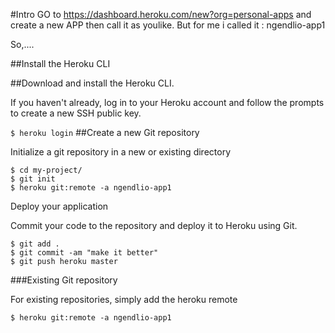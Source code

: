 #Intro
GO to https://dashboard.heroku.com/new?org=personal-apps
and create a new APP then call it as youlike. But for me i called it : ngendlio-app1

So,....

##Install the Heroku CLI

##Download and install the Heroku CLI.

If you haven't already, log in to your Heroku account and follow the prompts to create a new SSH public key.

```$ heroku login```
##Create a new Git repository

Initialize a git repository in a new or existing directory
```
$ cd my-project/
$ git init
$ heroku git:remote -a ngendlio-app1
```
Deploy your application

Commit your code to the repository and deploy it to Heroku using Git.
```
$ git add .
$ git commit -am "make it better"
$ git push heroku master
```
###Existing Git repository

For existing repositories, simply add the heroku remote
```
$ heroku git:remote -a ngendlio-app1
```
